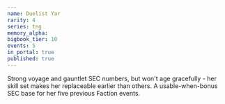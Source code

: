 ```yaml
---
name: Duelist Yar
rarity: 4
series: tng
memory_alpha:
bigbook_tier: 10
events: 5
in_portal: true
published: true
---
```


 Strong voyage and gauntlet SEC numbers, but won't age gracefully - her skill set makes her replaceable earlier than others. A usable-when-bonus SEC base for her five previous Faction events.
